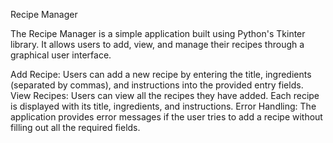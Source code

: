 
Recipe Manager

The Recipe Manager is a simple application built using Python's Tkinter library. It allows users to add, view, and manage their recipes through a graphical user interface.


Add Recipe: Users can add a new recipe by entering the title, ingredients (separated by commas), and instructions into the provided entry fields.
View Recipes: Users can view all the recipes they have added. Each recipe is displayed with its title, ingredients, and instructions.
Error Handling: The application provides error messages if the user tries to add a recipe without filling out all the required fields.
